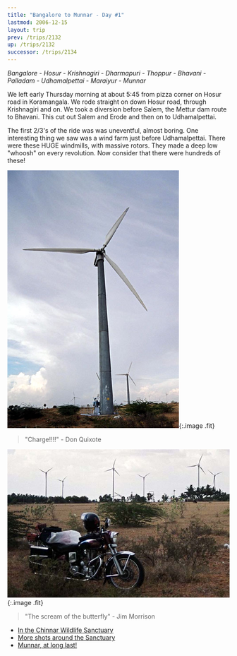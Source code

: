 ```yaml
---
title: "Bangalore to Munnar - Day #1"
lastmod: 2006-12-15
layout: trip
prev: /trips/2132
up: /trips/2132
successor: /trips/2134
---
```


_Bangalore - Hosur - Krishnagiri - Dharmapuri - Thoppur - Bhavani - Palladam - Udhamalpettai - Maraiyur - Munnar_

 We left early Thursday morning at about 5:45 from pizza corner on 	Hosur road in Koramangala. We rode straight on down Hosur road, through Krishnagiri and on. We took a diversion before Salem, the Mettur dam route to Bhavani. This cut out Salem and Erode and then on to Udhamalpettai.

 The first 2/3's of the ride was was uneventful, almost boring.  One interesting thing we saw was a wind farm just before Udhamalpettai. There were these HUGE windmills, with massive rotors. They made a deep low &quot;whoosh&quot; on every revolution. Now consider that there were hundreds of these!

 ![Moulin Rouge!](/images/trips/munnar/27030022.jpg 'Moulin Rouge!'){:.image .fit}

> &quot;Charge!!!!&quot; - Don Quixote

![Power Struggle](/images/trips/munnar/27030023.jpg 'Power Struggle'){:.image .fit}

> &quot;The scream of the butterfly&quot; - Jim 	    Morrison


* [In the Chinnar Wildlife Sanctuary](/trips/2134)
* [More shots around the Sanctuary](/trips/2135)
* [Munnar, at long last!](/trips/2136)

